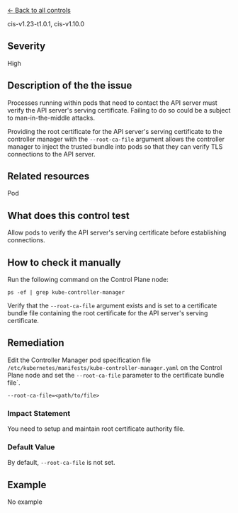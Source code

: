 [← Back to all controls](index.md)


cis-v1.23-t1.0.1, cis-v1.10.0

## Severity

High

## Description of the the issue

Processes running within pods that need to contact the API server must verify the API server's serving certificate. Failing to do so could be a subject to man-in-the-middle attacks.

 Providing the root certificate for the API server's serving certificate to the controller manager with the `--root-ca-file` argument allows the controller manager to inject the trusted bundle into pods so that they can verify TLS connections to the API server.

## Related resources

Pod

## What does this control test

Allow pods to verify the API server's serving certificate before establishing connections.

## How to check it manually

Run the following command on the Control Plane node:

```
ps -ef | grep kube-controller-manager

```

 Verify that the `--root-ca-file` argument exists and is set to a certificate bundle file containing the root certificate for the API server's serving certificate.

## Remediation

Edit the Controller Manager pod specification file `/etc/kubernetes/manifests/kube-controller-manager.yaml` on the Control Plane node and set the `--root-ca-file` parameter to the certificate bundle file\`.

```
--root-ca-file=<path/to/file>

```

### Impact Statement

You need to setup and maintain root certificate authority file.

### Default Value

By default, `--root-ca-file` is not set.

## Example

No example
